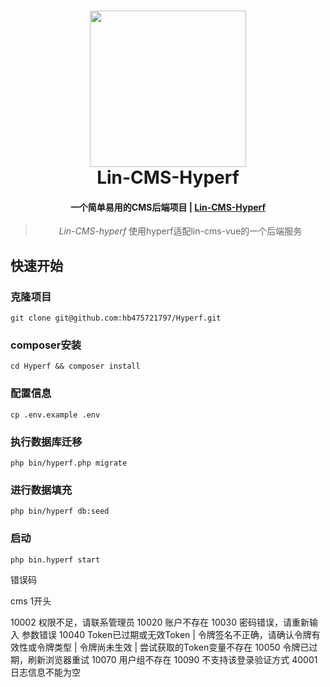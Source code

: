<h1 align="center">
  <a href="http://doc.cms.7yue.pro/">
  <img src="http://doc.cms.7yue.pro/left-logo.png" width="250"/></a>
  <br>
  Lin-CMS-Hyperf
</h1>

<h4 align="center">一个简单易用的CMS后端项目 | <a href="" target="_blank">Lin-CMS-Hyperf</a></h4>
<blockquote align="center">
  <em>Lin-CMS-hyperf</em> 使用hyperf适配lin-cms-vue的一个后端服务 
</blockquote>

## 快速开始 

### 克隆项目
```git clone git@github.com:hb475721797/Hyperf.git```
### composer安装
```cd Hyperf && composer install```
### 配置信息
```cp .env.example .env```

### 执行数据库迁移
```php bin/hyperf.php migrate```

### 进行数据填充
```php bin/hyperf db:seed```

### 启动
```php bin.hyperf start```








错误码

cms 1开头
   
10002  权限不足，请联系管理员
10020  账户不存在 
10030  密码错误，请重新输入 参数错误
10040  Token已过期或无效Token | 令牌签名不正确，请确认令牌有效性或令牌类型 | 令牌尚未生效 | 尝试获取的Token变量不存在
10050  令牌已过期，刷新浏览器重试
10070  用户组不存在
10090  不支持该登录验证方式
40001  日志信息不能为空